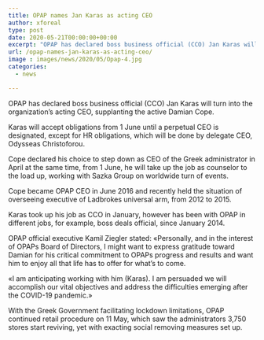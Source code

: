 ```yaml
---
title: OPAP names Jan Karas as acting CEO
author: xforeal 
type: post
date: 2020-05-21T00:00:00+00:00
excerpt: "OPAP has declared boss business official (CCO) Jan Karas will turn into the organization's acting CEO, supplanting the active Damian Cope "
url: /opap-names-jan-karas-as-acting-ceo/
image : images/news/2020/05/Opap-4.jpg
categories:
  - news

---
```

OPAP has declared boss business official (CCO) Jan Karas will turn into the organization&#8217;s acting CEO, supplanting the active Damian Cope. 

Karas will accept obligations from 1 June until a perpetual CEO is designated, except for HR obligations, which will be done by delegate CEO, Odysseas Christoforou. 

Cope declared his choice to step down as CEO of the Greek administrator in April at the same time, from 1 June, he will take up the job as counselor to the load up, working with Sazka Group on worldwide turn of events. 

Cope became OPAP CEO in June 2016 and recently held the situation of overseeing executive of Ladbrokes universal arm, from 2012 to 2015. 

Karas took up his job as CCO in January, however has been with OPAP in different jobs, for example, boss deals official, since January 2014. 

OPAP official executive Kamil Ziegler stated: &#171;Personally, and in the interest of OPAPs Board of Directors, I might want to express gratitude toward Damian for his critical commitment to OPAPs progress and results and want him to enjoy all that life has to offer for what&#8217;s to come. 

&#171;I am anticipating working with him (Karas). I am persuaded we will accomplish our vital objectives and address the difficulties emerging after the COVID-19 pandemic.&#187; 

With the Greek Government facilitating lockdown limitations, OPAP continued retail procedure on 11 May, which saw the administrators 3,750 stores start reviving, yet with exacting social removing measures set up.